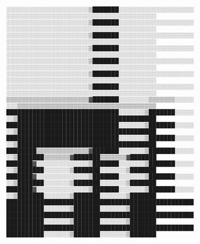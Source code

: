 ░░░░░░░░░░░░░░░░░░░░░░▒███████░░░░░░░░░░░░░░░░░░░░░░░░░░░░░░░░░░░░░░░░░░░░░░░░░░░░░░░░░░░░
░░░░░░░░░░░░░░░░░░░░░░▒███████░░░░░░░░░░░░░░░░░░░░░░░░░░░░░░░░░░░░░░░░░░░░░░░░░░░░░░░░░░░░
░░░░░░░░░░░░░░░░░░░░░░▒███████░░░░░░░░░░░░░░░░░░░░░░░░░░░░░░░░░░░░░░░░░░░░░░░░░░░░░░░░░░░░
░░░░░░░░░░░░░░░░░░░░░░▒███████░░░░░░░░░░░░░░░░░░░░░░░░░░░░░░░░░░░░░░░░░░░░░░░░░░░░░░░░░░░░
░░░░░░░░░░░░░░░░░░░░░░▒███████░░░░░░░░░░░░░░░░░░░░░░░░░░░░░░░░░░░░░░░░░░░░░░░░░░░░░░░░░░░░
░░░░░░░░░░░░░░░░░░░░░░▒███████░░░░░░░░░░░░░░░░░░░░░░░░░░░░░░░░░░░░░░░░░░░░░░░░░░░░░░░░░░░░
░░░░░░░░░░░░░░░░░░░░░░▒███████░░░░░░░░░░░░░░░░░░░░░░░░░░░░░░░░░░░░░░░░░░░░░░░░░░░░░░░░░░░░
▒▒▒▒▒▒▒▒▒▒▒▒▒▒▒▒▒▒▒▒▒▒▓███████░░░░░░░░▒▒▒▒▒▒▒░░░░░░░░▒▒▒▒▒▒▒▒▒▒▒▒▒▒▒▒▒▒▒▒▒▒▒▒▒▒▒▒▒▒▒▒▒▒▒▒▒
██████████████████████████████░░░░░░░▒███████░░░░░░░▒█████████████████████████████████████
██████████████████████████████░░░░░░░▒███████░░░░░░░▒█████████████████████████████████████
██████████████████████████████░░░░░░░▒███████░░░░░░░▒█████████████████████████████████████
████████▒▒▒▒▒▒▒▒▒▒▒▒▒▒▓███████░░░░░░░▒███████░░░░░░░▒███████▒▒▒▒▒▒▒▓███████▒▒▒▒▒▒▒▓███████
███████▓░░░░░░░░░░░░░░▒███████░░░░░░░▒███████░░░░░░░▒███████░░░░░░░▒███████░░░░░░░▒███████
███████▓░░░░░░░░░░░░░░▒███████░░░░░░░▒███████░░░░░░░▒███████░░░░░░░▒███████░░░░░░░▒███████
███████▓░░░░░░░░░░░░░░▒███████░░░░░░░▒███████░░░░░░░▒███████░░░░░░░▒███████░░░░░░░▒███████
████████████████████████████████████████████████████████████░░░░░░░▒███████░░░░░░░▒███████
████████████████████████████████████████████████████████████░░░░░░░▒███████░░░░░░░▒███████
████████████████████████████████████████████████████████████░░░░░░░▒███████░░░░░░░▒███████
